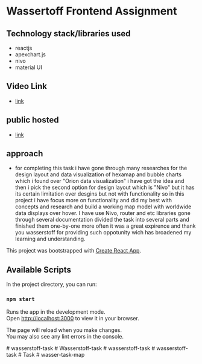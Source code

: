 # Wassertoff Frontend Assignment

## Technology stack/libraries used
+ reactjs
+ apexchart.js
+ nivo
+ material UI

## Video Link
+ [link](https://drive.google.com/file/d/1FzZSlbcOmzn1LlAXHwv8ccVczo9LGzDR/view?usp=sharing)

## public hosted
+ [link](https://dazzling-moxie-31cfeb.netlify.app/)

## approach
+ for completing this task i have gone through many researches for the design layout and data visualization of hexamap and bubble charts which i found over "Orion data visualization" i have got the idea and then i pick the second option for design layout which is "Nivo" but it has its certain limitation over desgins but not with functionality so in this project i have focus more on functionality and did my best with concepts and research and build a working map model with worldwide data displays over hover. I have use Nivo, router and etc libraries gone through several documentation divided the task into several parts and finished them one-by-one more often it was a great expirence and thank you wasserstoff for providing such oppotunity wich has broadened my learning and understanding.


This project was bootstrapped with [Create React App](https://github.com/facebook/create-react-app).

## Available Scripts

In the project directory, you can run:

### `npm start`

Runs the app in the development mode.\
Open [http://localhost:3000](http://localhost:3000) to view it in your browser.

The page will reload when you make changes.\
You may also see any lint errors in the console.


#   w a s s e r s t o f f - t a s k  
 #   W a s s e r s t o f f - t a s k  
 #   w a s s e r s t o f f - t a s k  
 #   w a s s e r s t o f f - t a s k  
 #   T a s k  
 #   w a s s e r - t a s k - m a p  
 
